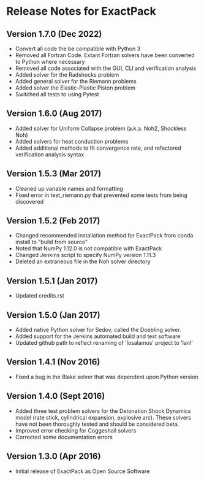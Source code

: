 Release Notes for ExactPack
===========================

Version 1.7.0 (Dec 2022)
------------------------

* Convert all code the be compatible with Python 3
* Removed all Fortran Code. Extant Fortran solvers have been converted to Python where necessary
* Removed all code associated with the GUI, CLI and verification analysis
* Added solver for the Radshocks problem
* Added general solver for the Riemann problems
* Added solver the Elastic-Plastic Piston problem
* Switched all tests to using Pytest

Version 1.6.0 (Aug 2017)
-------------------------

* Added solver for Uniform Collapse problem (a.k.a. Noh2, Shockless Noh)
* Added solvers for heat conduction problems
* Added additional methods to fit convergence rate, and refactored verification analysis syntax

Version 1.5.3 (Mar 2017)
-------------------------

* Cleaned up variable names and formatting
* Fixed error in test_riemann.py that prevented some tests from being discovered

Version 1.5.2 (Feb 2017)
-------------------------

* Changed recommended installation method for ExactPack from conda install to "build from source"
* Noted that NumPy 1.12.0 is not compatible with ExactPack
* Changed Jenkins script to specify NumPy version 1.11.3
* Deleted an extraneous file in the Noh solver directory

Version 1.5.1 (Jan 2017)
-------------------------

* Updated credits.rst

Version 1.5.0 (Jan 2017)
-------------------------

* Added native Python solver for Sedov, called the Doebling solver.
* Added support for the Jenkins automated build and test software
* Updated github path to reflect renaming of 'losalamos' project to 'lanl'

Version 1.4.1 (Nov 2016)
-------------------------

* Fixed a bug in the Blake solver that was dependent upon Python version

Version 1.4.0 (Sept 2016)
-------------------------

* Added three test problem solvers for the Detonation Shock Dynamics model (rate stick,
cylindrical expansion, explosive arc). These solvers have not been thoroughly
tested and should be considered beta.
* Improved error checking for Coggeshall solvers
* Corrected some documentation errors


Version 1.3.0 (Apr 2016)
------------------------

* Initial release of ExactPack as Open Source Software
